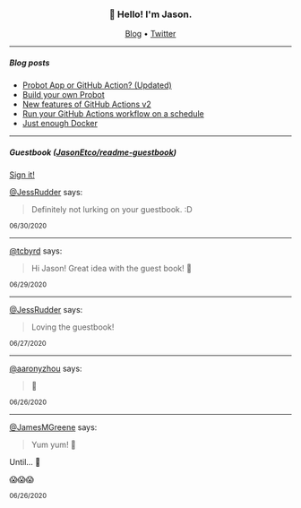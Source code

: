 <h3 align="center">👋 Hello! I'm Jason.</h3>

<p align="center">
  <a href="https://jasonet.co">Blog</a> •
  <a href="https://twitter.com/JasonEtco">Twitter</a>
</p>

---

##### Blog posts

<!--START_SECTION:posts-->
* [Probot App or GitHub Action? (Updated)](https:&#x2F;&#x2F;jasonet.co&#x2F;posts&#x2F;probot-app-or-github-action-v2&#x2F;)
* [Build your own Probot](https:&#x2F;&#x2F;jasonet.co&#x2F;posts&#x2F;build-your-own-probot&#x2F;)
* [New features of GitHub Actions v2](https:&#x2F;&#x2F;jasonet.co&#x2F;posts&#x2F;new-features-of-github-actions&#x2F;)
* [Run your GitHub Actions workflow on a schedule](https:&#x2F;&#x2F;jasonet.co&#x2F;posts&#x2F;scheduled-actions&#x2F;)
* [Just enough Docker](https:&#x2F;&#x2F;jasonet.co&#x2F;posts&#x2F;just-enough-docker&#x2F;)
<!--END_SECTION:posts-->

---

##### Guestbook ([JasonEtco/readme-guestbook](https://github.com/JasonEtco/readme-guestbook))

<a href="https://readme-guestbook.now.sh">Sign it!</a>

<!--START_SECTION:guestbook-->
[@JessRudder](https://github.com/JessRudder) says:

> Definitely not lurking on your guestbook. :D

<sup>06/30/2020</sup>


---

[@tcbyrd](https://github.com/tcbyrd) says:

> Hi Jason! Great idea with the guest book! 🎉

<sup>06/29/2020</sup>


---

[@JessRudder](https://github.com/JessRudder) says:

> Loving the guestbook!

<sup>06/27/2020</sup>


---

[@aaronyzhou](https://github.com/aaronyzhou) says:

>  👋 

<sup>06/26/2020</sup>


---

[@JamesMGreene](https://github.com/JamesMGreene) says:

> Yum yum! 🥦

Until... 🐛

😱😱😱

<sup>06/26/2020</sup>

<!--END_SECTION:guestbook-->
<!--GUESTBOOK_LIST [{"name":"JessRudder","message":"Definitely not lurking on your guestbook. :D","date":"06/30/2020"},{"name":"tcbyrd","message":"Hi Jason! Great idea with the guest book! 🎉","date":"06/29/2020"},{"name":"JessRudder","message":"Loving the guestbook!","date":"06/27/2020"},{"name":"aaronyzhou","message":" 👋 ","date":"06/26/2020"},{"name":"JamesMGreene","message":"Yum yum! 🥦\n\nUntil... 🐛\n\n😱😱😱","date":"06/26/2020"}]-->
